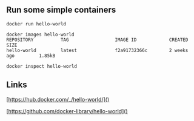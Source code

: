 ## Run some simple containers

```
docker run hello-world

docker images hello-world
REPOSITORY          TAG                 IMAGE ID            CREATED             SIZE
hello-world         latest              f2a91732366c        2 weeks ago         1.85kB 

docker inspect hello-world

```

## Links
[https://hub.docker.com/_/hello-world/]()

[https://github.com/docker-library/hello-world]()
